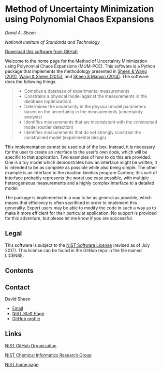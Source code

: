 Method of Uncertainty Minimization using Polynomial Chaos Expansions
====================================================================

*David A. Sheen*

*National Institute of Standards and Technology*

[Download this software from
GitHub](https://github.com/usnistgov/mumpce_py)

Welcome to the home page for the Method of Uncertainty Minimization
using Polynomial Chaos Expansions (MUM-PCE). This software is a Python
package that implements the methodology presented in [Sheen & Wang
(2011)](http://dx.doi.org/10.1016/j.combustflame.2011.05.010), [Wang &
Sheen (2015)](http://dx.doi.org/10.1016/j.pecs.2014.10.002), and [Sheen
& Manion (2014)](http://dx.doi.org/10.1021/jp5041844). The software does
the following things:

> -   Compiles a database of experimental measurements
> -   Constrains a physical model against the measurements in the
>     database (optimization)
> -   Determines the uncertainty in the physical model parameters based
>     on the uncertainty in the measurements (uncertainty analysis)
> -   Identifies measurements that are inconsistent with the constrained
>     model (outlier detection)
> -   Identifies measurements that do not strongly constrain the
>     constrained model (experimental design)

This implementation cannot be used out of the box. Instead, it is
necessary for the user to create an interface to the user's own code,
which will be specific to that application. Two examples of how to do
this are provided. One is a toy model which demonstrates how an
interface might be written; it is intended to be as complete as possible
while also being simple. The other example is an interface to the
reaction kinetics program Cantera; this sort of interface probably
represents the worst use case possible, with multiple heterogeneous
measurements and a highly complex interface to a detailed model.

The package is implemented in a way to be as general as possible, which
means that efficiency is often sacrificed in order to implement this
generality. Expert users may be able to modify the code in such a way as
to make it more efficient for their particular application. No support
is provided for this adventure, but please let me know if you are
successful.

Legal
-----

This software is subject to the [NIST Software
License](https://www.nist.gov/director/licensing) (revised as of July
2017). This license can be found in the GitHub repo in the file named
LICENSE.

Contents
--------

Contact
-------

David Sheen

-   [Email](mailto:david.sheen@nist.gov)
-   [NIST Staff Page](https://www.nist.gov/people/david-sheen)
-   [GitHub profile](https://github.com/davidasheen)

Links
-----

[NIST GitHub Organization](https://github.com/usnistgov)

[NIST Chemical Informatics Research
Group](https://www.nist.gov/mml/csd/chemical-informatics-research-group)

[NIST home page](http://nist.gov)

